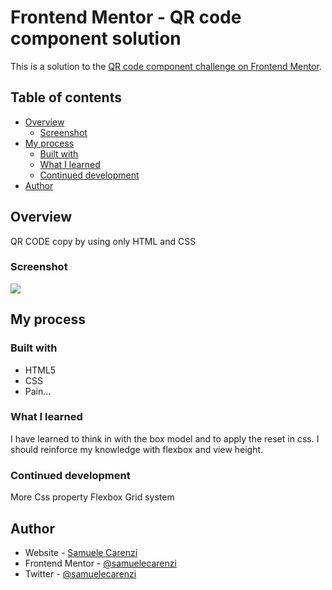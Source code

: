 # Frontend Mentor - QR code component solution
This is a solution to the [QR code component challenge on Frontend Mentor](https://www.frontendmentor.io/challenges/qr-code-component-iux_sIO_H). 

## Table of contents
- [Overview](#overview)
  - [Screenshot](#screenshot)
- [My process](#my-process)
  - [Built with](#built-with)
  - [What I learned](#what-i-learned)
  - [Continued development](#continued-development)
 - [Author](#author)


## Overview
QR CODE copy by using only HTML and CSS  

### Screenshot
![](./screenshotqrcode.jpg)

## My process
<!--
Process

1 created style.css
2 moved here
3 Check the design folder
4 Copied full path and opened it in another screen
5 Create 1 box(div) in index called card(class) to include a)image and b)text below(h1 and paragraph)
6 Created a link to style.css in  the head section
7 in style.css targeted all for a reset in padding and margin to 0
8 imported style from Google fonts into css
9 added font Outfit into target all
10 added width 375px to card
11 added width to 100%
12 display flex to body
13 flex-direction to column
14 align items to center
15 background color to light grey
15 targeted card background to white
16 added padding 1rem
17 text-align center (edit: moved to target all)
18 border radius: 1rem (rem don't change shape)
19 in body added min-height to 100vh to center the card
20 to image added border-radius 0.7rem 
21 added color to text h1 dark blue
22 added font size 15 px to text paragraph
23 added color gray to paragraph
24 added padding to h1
25 added padding to paragraph
26 class card set margin to auto
27 added box shadow
28 added attribution style
-->

### Built with
- HTML5
- CSS 
- Pain...

### What I learned
I have learned to think in with the box model and to apply the reset in css.
I should reinforce my knowledge with flexbox and view height.

### Continued development
More Css property
Flexbox
Grid system

## Author
- Website - [Samuele Carenzi](https://samuelecarenzi.github.io/cv/)
- Frontend Mentor - [@samuelecarenzi](https://www.frontendmentor.io/profile/samuelecarenzi)
- Twitter - [@samuelecarenzi](https://www.twitter.com/samuelecarenzi)

